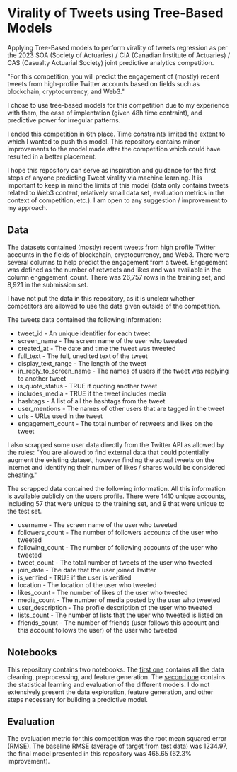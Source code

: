 # Virality of Tweets using Tree-Based Models
Applying Tree-Based models to perform virality of tweets regression as per the 2023 SOA (Society of Actuaries) / CIA (Canadian Institute of Actuaries) / CAS (Casualty Actuarial Society) joint predictive analytics competition. 

"For this competition, you will predict the engagement of (mostly) recent tweets from high-profile Twitter accounts based on fields such as blockchain, cryptocurrency, and Web3."

I chose to use tree-based models for this competition due to my experience with them, the ease of implentation (given 48h time contraint), and predictive power for irregular patterns.

I ended this competition in 6th place. Time constraints limited the extent to which I wanted to push this model. This repository contains minor improvements to the model made after the competition which could have resulted in a better placement.

I hope this repository can serve as inspiration and guidance for the first steps of anyone predicting Tweet virality via machine learning. It is important to keep in mind the limits of this model (data only contains tweets related to Web3 content, relatively small data set, evaluation metrics in the context of competition, etc.). I am open to any suggestion / improvement to my approach.

## Data

The datasets contained (mostly) recent tweets from high profile Twitter accounts in the fields of blockchain, cryptocurrency, and Web3. There were several columns to help predict the engagement from a tweet. Engagement was defined as the number of retweets and likes and was available in the column engagement_count. There was 26,757 rows in the training set, and 8,921 in the submission set.

I have not put the data in this repository, as it is unclear whether competitors are allowed to use the data given outside of the competition.

The tweets data contained the following information:

- tweet_id - An unique identifier for each tweet
- screen_name - The screen name of the user who tweeted
- created_at - The date and time the tweet was tweeted
- full_text - The full, unedited text of the tweet
- display_text_range - The length of the tweet
- in_reply_to_screen_name - The names of users if the tweet was replying to another tweet
- is_quote_status - TRUE if quoting another tweet
- includes_media - TRUE if the tweet includes media
- hashtags - A list of all the hashtags from the tweet
- user_mentions - The names of other users that are tagged in the tweet
- urls - URLs used in the tweet
- engagement_count - The total number of retweets and likes on the tweet

I also scrapped some user data directly from the Twitter API as allowed by the rules: "You are allowed to find external data that could potentially augment the existing dataset, however finding the actual tweets on the internet and identifying their number of likes / shares would be considered cheating." 

The scrapped data contained the following information. All this information is available publicly on the users profile. There were 1410 unique accounts, including 57 that were unique to the training set, and 9 that were unique to the test set.

- username - The screen name of the user who tweeted
- followers_count - The number of followers accounts of the user who tweeted
- following_count - The number of following accounts of the user who tweeted
- tweet_count - The total number of tweets of the user who tweeted
- join_date - The date that the user joined Twitter
- is_verified - TRUE if the user is verified
- location - The location of the user who tweeted
- likes_count - The number of likes of the user who tweeted
- media_count - The number of media posted by the user who tweeted
- user_description - The profile description of the user who tweeted
- lists_count - The number of lists that the user who tweeted is listed on
- friends_count - The number of friends (user follows this account and this account follows the user) of the user who tweeted

## Notebooks

This repository contains two notebooks. The [first one](https://github.com/philipenzobui/tweet-virality-prediction/blob/main/data_preprocessing_github.ipynb) contains all the data cleaning, preprocessing, and feature generation. The [second one](https://github.com/philipenzobui/tweet-virality-prediction/blob/main/machine_learning_github.ipynb) contains the statistical learning and evaluation of the different models. I do not extensively present the data exploration, feature generation, and other steps necessary for building a predictive model.

## Evaluation

The evaluation metric for this competition was the root mean squared error (RMSE). The baseline RMSE (average of target from test data) was 1234.97, the final model presented in this repository was 465.65 (62.3% improvement).
